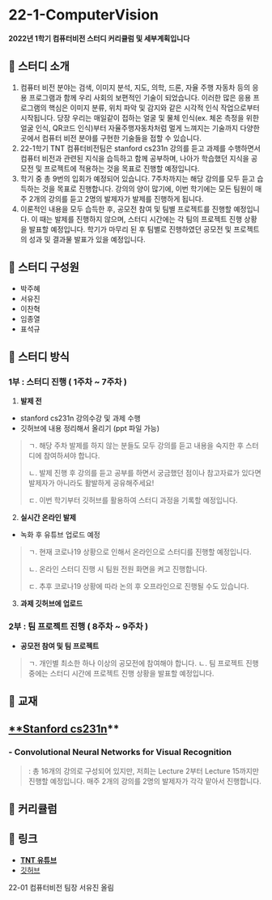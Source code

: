 # 22-1-ComputerVision

****2022년 1학기 컴퓨터비전 스터디 커리큘럼 및 세부계획입니다****

## 🔔 **스터디 소개**

1. 컴퓨터 비전 분야는 검색, 이미지 분석, 지도, 의학, 드론, 자율 주행 자동차 등의 응용 프로그램과 함께 우리 사회의 보편적인 기술이 되었습니다. 이러한 많은 응용 프로그램의 핵심은 이미지 분류, 위치 파악 및 감지와 같은 시각적 인식 작업으로부터 시작됩니다. 당장 우리는 매일같이 접하는 얼굴 및 물체 인식(ex. 체온 측정을 위한 얼굴 인식, QR코드 인식)부터 자율주행자동차처럼 멀게 느껴지는 기술까지 다양한 곳에서 컴퓨터 비전 분야를 구현한 기술들을 접할 수 있습니다.
2. 22-1학기 TNT 컴퓨터비전팀은 stanford cs231n 강의를 듣고 과제를 수행하면서 컴퓨터 비전과 관련된 지식을 습득하고 함께 공부하며, 나아가 학습했던 지식을 공모전 및 프로젝트에 적용하는 것을 목표로 진행할 예정입니다.
3. 학기 중 총 9번의 입회가 예정되어 있습니다. 7주차까지는 해당 강의를 모두 듣고 습득하는 것을 목표로 진행합니다. 강의의 양이 많기에, 이번 학기에는 모든 팀원이 매주 2개의 강의를 듣고 2명의 발제자가 발제를 진행하게 됩니다. 
4. 이론적인 내용을 모두 습득한 후, 공모전 참여 및 팀별 프로젝트를 진행할 예정입니다. 이 때는 발제를 진행하지 않으며, 스터디 시간에는 각 팀의 프로젝트 진행 상황을 발표할 예정입니다. 학기가 마무리 된 후 팀별로 진행하였던 공모전 및 프로젝트의 성과 및 결과물 발표가 있을 예정입니다.


## 🔔 스터디 구성원

- 박주혜
- 서유진
- 이찬혁
- 임종열
- 표석규


## 🔔 스터디 방식

### 1부 : 스터디 진행 ( 1주차 ~ 7주차 )

1. **발제 전**
- stanford cs231n 강의수강 및 과제 수행
- 깃허브에 내용 정리해서 올리기 (ppt 파일 가능)

> ㄱ. 해당 주차 발제를 하지 않는 분들도 모두 강의를 듣고 내용을 숙지한 후 스터디에 참여하셔야 합니다.
>
> ㄴ. 발제 진행 후 강의를 듣고 공부를 하면서 궁금했던 점이나 참고자료가 있다면 발제자가 아니라도 활발하게 공유해주세요!
>
> ㄷ. 이번 학기부터 깃허브를 활용하여 스터디 과정을 기록할 예정입니다.

2. **실시간 온라인 발제**
- 녹화 후 유튜브 업로드 예정

> ㄱ. 현재 코로나19 상황으로 인해서 온라인으로 스터디를 진행할 예정입니다.
> 
> ㄴ. 온라인 스터디 진행 시 팀원 전원 화면을 켜고 진행합니다. 
> 
> ㄷ. 추후 코로나19 상황에 따라 논의 후 오프라인으로 진행될 수도 있습니다.


3. **과제 깃허브에 업로드**

### 2부 : 팀 프로젝트 진행 ( 8주차 ~ 9주차 )

- **공모전 참여 및 팀 프로젝트**

> ㄱ. 개인별 최소한 하나 이상의 공모전에 참여해야 합니다.
> ㄴ. 팀 프로젝트 진행 중에는 스터디 시간에 프로젝트 진행 상황을 발표할 예정입니다.
 


## 🔔 교재

## [**Stanford cs231n](http://cs231n.stanford.edu/2017/syllabus)**

### **-** Convolutional Neural Networks for Visual Recognition

> : 총 16개의 강의로 구성되어 있지만, 저희는 Lecture 2부터 Lecture 15까지만 진행할 예정입니다. 매주 2개의 강의를 2명의 발제자가 각각 맡아서 진행합니다.
> 

## **🔔 커리큘럼**


## 🔔 링크

- [**TNT 유튜브**](https://www.youtube.com/channel/UCmx25Y3u1S-5rkoVvWdXWaw)
- [깃허브](https://github.com/skku-tnt/22-1-Computer-Vision)

22-01 컴퓨터비전 팀장 서유진 올림
